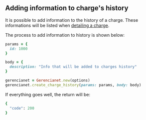 ## Adding information to charge's history

It is possible to add information to the history of a charge. These informations will be listed when [detailing a charge](https://github.com/gerencianet/gn-api-sdk-ruby/tree/master/docs/charge-detailing.md).

The process to add information to history is shown below:


```ruby
params = {
  id: 1000
}

body = {
  description: "Info that will be added to charges history"
}

gerencianet = Gerencianet.new(options)
gerencianet.create_charge_history(params: params, body: body)
```

If everything goes well, the return will be:

```ruby
{
  "code": 200
}
```
